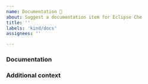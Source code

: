 ```yaml
---
name: Documentation 📘
about: Suggest a documentation item for Eclipse Che
title: ''
labels: 'kind/docs'
assignees: ''

---
```

### Documentation
<!-- A clear and concise description of what needs to be documented -->

### Additional context
<!-- Add any other context or screenshots about the documentation here. -->
